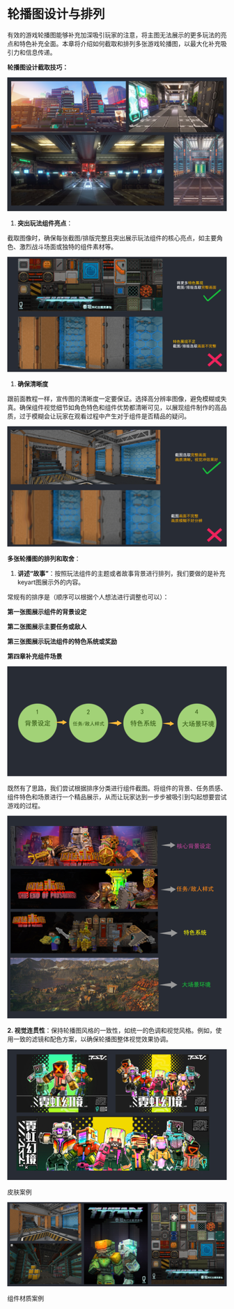# 轮播图设计与排列

有效的游戏轮播图能够补充加深吸引玩家的注意，将主图无法展示的更多玩法的亮点和特色补充全面。本章将介绍如何截取和排列多张游戏轮播图，以最大化补充吸引力和信息传递。

**轮播图设计截取技巧：**

![](./media/d08bf7f836d58def7f598bb59bdec1d5.png)

1.  **突出玩法组件亮点**：

截取图像时，确保每张截图/排版完整且突出展示玩法组件的核心亮点，如主要角色、激烈战斗场面或独特的组件素材等。

![](./media/d6518c52d95ce855d7a233238bfbc30c.png)

1.  **确保清晰度**

跟前面教程一样，宣传图的清晰度一定要保证。选择高分辨率图像，避免模糊或失真。确保组件视觉细节如角色特色和组件优势都清晰可见，以展现组件制作的高品质，过于模糊会让玩家在观看过程中产生对于组件是否精品的疑问。

![](./media/cbecb58b7b1c600492213f7f231ea917.png)

**多张轮播图的排列和取舍**：

1.  **讲述“故事”**：按照玩法组件的主题或者故事背景进行排列，我们要做的是补充keyart图展示外的内容。

常规有的排序是（顺序可以根据个人想法进行调整也可以）：

**第一张图展示组件的背景设定**

**第二张图展示主要任务或敌人**

**第三张图展示玩法组件的特色系统或奖励**

**第四章补充组件场景**

![](./media/3e2e76b872ae9ecf30f696ea8f65461e.png)

既然有了思路，我们尝试根据排序分类进行组件截图。将组件的背景、任务质感、组件特色和场景进行一个精品展示，从而让玩家达到一步步被吸引到勾起想要尝试游戏的过程。

![](./media/f03ed97b120619d01dee995b40db2c7e.png)

**2. 视觉连贯性**：保持轮播图风格的一致性，如统一的色调和视觉风格。例如，使用一致的滤镜和配色方案，以确保轮播图整体视觉效果协调。

![](./media/8b5e16b19bf701897471c0b8ef7b7609.png)

皮肤案例

![](./media/5660fe0c4e41b3c136f814ee43ad9d13.png)

组件材质案例
